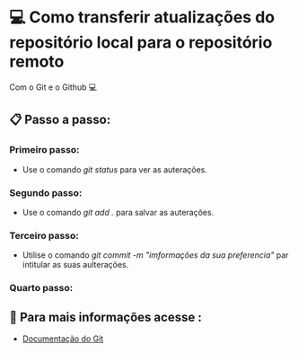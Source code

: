 # 💻 Como transferir atualizações do repositório local para o repositório remoto 

Com o Git e o Github 💻
## 📋 Passo a passo:
### Primeiro passo:
- Use o comando *git status* para ver as 
auterações.
### Segundo passo:
- Use o comando *git add .* para salvar as auterações.
### Terceiro passo:
- Utilise o comando *git commit -m "imformações da sua preferencia"* par intitular as suas aulterações.
### Quarto passo:
## 📘 Para mais informações acesse :
- [Documentação do Git](https://git-scm.com/doc)
